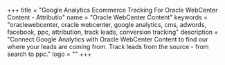 +++
title = "Google Analytics Ecommerce Tracking For Oracle WebCenter Content - Attributio"
name = "Oracle WebCenter Content"
keywords = "oraclewebcenter, oracle webcenter, google analytics, cms, adwords, facebook, ppc, attribution, track leads, conversion tracking"
description = "Connect Google Analytics with Oracle WebCenter Content to find our where your leads are coming from. Track leads from the source - from search to ppc."
logo = ""
+++

